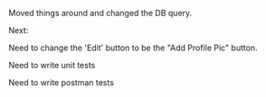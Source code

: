 Moved things around and changed the DB query.

Next:

Need to change the 'Edit' button to be the "Add Profile Pic" button.

Need to write unit tests

Need to write postman tests